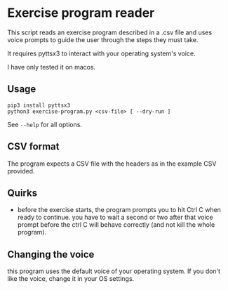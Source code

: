 # Exercise program reader

This script reads an exercise program described in a .csv file and uses voice
prompts to guide the user through the steps they must take.

It requires pyttsx3 to interact with your operating system's voice.

I have only tested it on macos.

## Usage

```
pip3 install pyttsx3
python3 exercise-program.py <csv-file> [ --dry-run ]
```

See `--help` for all options.

## CSV format

The program expects a CSV file with the headers as in the example CSV provided.

## Quirks

- before the exercise starts, the program prompts you to hit Ctrl C when ready
  to continue. you have to wait a second or two after that voice prompt before
  the ctrl C will behave correctly (and not kill the whole program).

## Changing the voice

this program uses the default voice of your operating system. If you don't like
the voice, change it in your OS settings.
